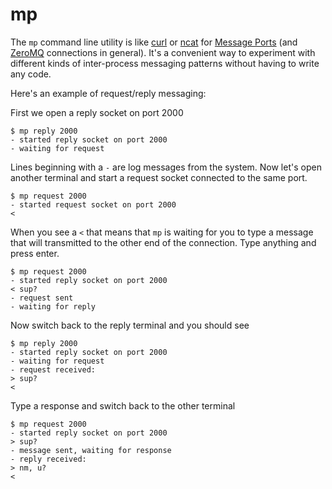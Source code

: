 # mp

The `mp` command line utility is like [curl] or [ncat] for [Message Ports]  (and [ZeroMQ] connections in general). It's a convenient way to experiment with different kinds of inter-process messaging patterns without having to write any code.

[curl]:http://curl.haxx.se
[ncat]:http://nmap.org/ncat
[Message Ports]:https://github.com/quackingduck/message-ports
[ZeroMQ]:http://www.zeromq.org

Here's an example of request/reply messaging:

First we open a reply socket on port 2000

    $ mp reply 2000
    - started reply socket on port 2000
    - waiting for request

Lines beginning with a `-` are log messages from the system. Now let's open another terminal and start a request socket connected to the same port.

    $ mp request 2000
    - started request socket on port 2000
    <

When you see a `<` that means that `mp` is waiting for you to type a message that will transmitted to the other end of the connection. Type anything and press enter.

    $ mp request 2000
    - started reply socket on port 2000
    < sup?
    - request sent
    - waiting for reply

Now switch back to the reply terminal and you should see

    $ mp reply 2000
    - started reply socket on port 2000
    - waiting for request
    - request received:
    > sup?
    <

Type a response and switch back to the other terminal

    $ mp request 2000
    - started reply socket on port 2000
    > sup?
    - message sent, waiting for response
    - reply received:
    > nm, u?
    <
